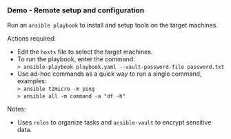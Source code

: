 ### Demo - Remote setup and configuration

Run an `ansible playbook` to install and setup tools on the target machines.

Actions required:

- Edit the `hosts` file to select the target machines.
- To run the playbook, enter the command:  
  `> ansible-playbook playbook.yaml --vault-password-file password.txt`
- Use ad-hoc commands as a quick way to run a single command, examples:  
  `> ansible t2micro -m ping`  
  `> ansible all -m command -a "df -h"`

Notes:

- Uses `roles` to organize tasks and `ansible-vault` to encrypt sensitive data.
